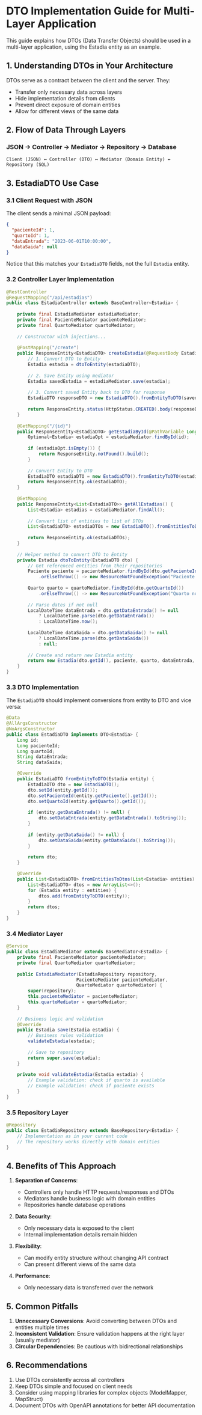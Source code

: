 # DTO Implementation Guide for Multi-Layer Application

This guide explains how DTOs (Data Transfer Objects) should be used in a multi-layer application, using the Estadia entity as an example.

## 1. Understanding DTOs in Your Architecture

DTOs serve as a contract between the client and the server. They:

- Transfer only necessary data across layers
- Hide implementation details from clients
- Prevent direct exposure of domain entities
- Allow for different views of the same data

## 2. Flow of Data Through Layers

### JSON → Controller → Mediator → Repository → Database

```
Client (JSON) ↔ Controller (DTO) ↔ Mediator (Domain Entity) ↔ Repository (SQL)
```

## 3. EstadiaDTO Use Case

### 3.1 Client Request with JSON

The client sends a minimal JSON payload:

```json
{
  "pacienteId": 1,
  "quartoId": 1,
  "dataEntrada": "2023-06-01T10:00:00",
  "dataSaida": null
}
```

Notice that this matches your `EstadiaDTO` fields, not the full `Estadia` entity.

### 3.2 Controller Layer Implementation

```java
@RestController
@RequestMapping("/api/estadias")
public class EstadiaController extends BaseController<Estadia> {
    
    private final EstadiaMediator estadiaMediator;
    private final PacienteMediator pacienteMediator;
    private final QuartoMediator quartoMediator;
    
    // Constructor with injections...
    
    @PostMapping("/create")
    public ResponseEntity<EstadiaDTO> createEstadia(@RequestBody EstadiaDTO estadiaDTO) {
        // 1. Convert DTO to Entity
        Estadia estadia = dtoToEntity(estadiaDTO);
        
        // 2. Save Entity using mediator
        Estadia savedEstadia = estadiaMediator.save(estadia);
        
        // 3. Convert saved Entity back to DTO for response
        EstadiaDTO responseDTO = new EstadiaDTO().fromEntityToDTO(savedEstadia);
        
        return ResponseEntity.status(HttpStatus.CREATED).body(responseDTO);
    }
    
    @GetMapping("/{id}")
    public ResponseEntity<EstadiaDTO> getEstadiaById(@PathVariable Long id) {
        Optional<Estadia> estadiaOpt = estadiaMediator.findById(id);
        
        if (estadiaOpt.isEmpty()) {
            return ResponseEntity.notFound().build();
        }
        
        // Convert Entity to DTO
        EstadiaDTO estadiaDTO = new EstadiaDTO().fromEntityToDTO(estadiaOpt.get());
        return ResponseEntity.ok(estadiaDTO);
    }
    
    @GetMapping
    public ResponseEntity<List<EstadiaDTO>> getAllEstadias() {
        List<Estadia> estadias = estadiaMediator.findAll();
        
        // Convert list of entities to list of DTOs
        List<EstadiaDTO> estadiaDTOs = new EstadiaDTO().fromEntitiesToDtos(estadias);
        
        return ResponseEntity.ok(estadiaDTOs);
    }
    
    // Helper method to convert DTO to Entity
    private Estadia dtoToEntity(EstadiaDTO dto) {
        // Get referenced entities from their repositories
        Paciente paciente = pacienteMediator.findById(dto.getPacienteId())
            .orElseThrow(() -> new ResourceNotFoundException("Paciente not found"));
            
        Quarto quarto = quartoMediator.findById(dto.getQuartoId())
            .orElseThrow(() -> new ResourceNotFoundException("Quarto not found"));
        
        // Parse dates if not null
        LocalDateTime dataEntrada = dto.getDataEntrada() != null 
            ? LocalDateTime.parse(dto.getDataEntrada()) 
            : LocalDateTime.now();
            
        LocalDateTime dataSaida = dto.getDataSaida() != null 
            ? LocalDateTime.parse(dto.getDataSaida()) 
            : null;
        
        // Create and return new Estadia entity
        return new Estadia(dto.getId(), paciente, quarto, dataEntrada, dataSaida);
    }
}
```

### 3.3 DTO Implementation

The `EstadiaDTO` should implement conversions from entity to DTO and vice versa:

```java
@Data
@AllArgsConstructor
@NoArgsConstructor
public class EstadiaDTO implements DTO<Estadia> {
    Long id;
    Long pacienteId;
    Long quartoId;
    String dataEntrada;
    String dataSaida;

    @Override
    public EstadiaDTO fromEntityToDTO(Estadia entity) {
        EstadiaDTO dto = new EstadiaDTO();
        dto.setId(entity.getId());
        dto.setPacienteId(entity.getPaciente().getId());
        dto.setQuartoId(entity.getQuarto().getId());
        
        if (entity.getDataEntrada() != null) {
            dto.setDataEntrada(entity.getDataEntrada().toString());
        }
        
        if (entity.getDataSaida() != null) {
            dto.setDataSaida(entity.getDataSaida().toString());
        }
        
        return dto;
    }

    @Override
    public List<EstadiaDTO> fromEntitiesToDtos(List<Estadia> entities) {
        List<EstadiaDTO> dtos = new ArrayList<>();
        for (Estadia entity : entities) {
            dtos.add(fromEntityToDTO(entity));
        }
        return dtos;
    }
}
```

### 3.4 Mediator Layer

```java
@Service
public class EstadiaMediator extends BaseMediator<Estadia> {
    private final PacienteMediator pacienteMediator;
    private final QuartoMediator quartoMediator;
    
    public EstadiaMediator(EstadiaRepository repository, 
                          PacienteMediator pacienteMediator,
                          QuartoMediator quartoMediator) {
        super(repository);
        this.pacienteMediator = pacienteMediator;
        this.quartoMediator = quartoMediator;
    }
    
    // Business logic and validation
    @Override
    public Estadia save(Estadia estadia) {
        // Business rules validation
        validateEstadia(estadia);
        
        // Save to repository
        return super.save(estadia);
    }
    
    private void validateEstadia(Estadia estadia) {
        // Example validation: check if quarto is available
        // Example validation: check if paciente exists
    }
}
```

### 3.5 Repository Layer

```java
@Repository
public class EstadiaRepository extends BaseRepository<Estadia> {
    // Implementation as in your current code
    // The repository works directly with domain entities
}
```

## 4. Benefits of This Approach

1. **Separation of Concerns**: 
   - Controllers only handle HTTP requests/responses and DTOs
   - Mediators handle business logic with domain entities
   - Repositories handle database operations

2. **Data Security**: 
   - Only necessary data is exposed to the client
   - Internal implementation details remain hidden

3. **Flexibility**: 
   - Can modify entity structure without changing API contract
   - Can present different views of the same data

4. **Performance**: 
   - Only necessary data is transferred over the network

## 5. Common Pitfalls

1. **Unnecessary Conversions**: Avoid converting between DTOs and entities multiple times
2. **Inconsistent Validation**: Ensure validation happens at the right layer (usually mediator)
3. **Circular Dependencies**: Be cautious with bidirectional relationships

## 6. Recommendations

1. Use DTOs consistently across all controllers
2. Keep DTOs simple and focused on client needs
3. Consider using mapping libraries for complex objects (ModelMapper, MapStruct)
4. Document DTOs with OpenAPI annotations for better API documentation
